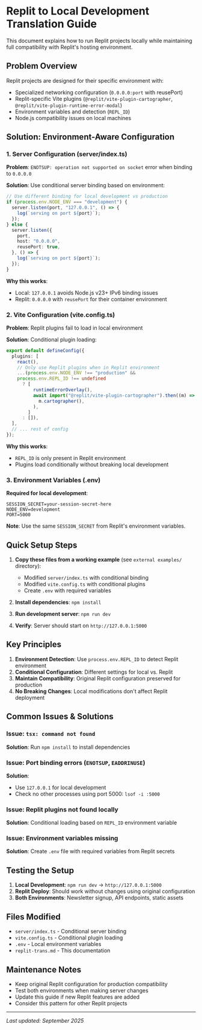 # Replit to Local Development Translation Guide

This document explains how to run Replit projects locally while maintaining full compatibility with Replit's hosting environment.

## Problem Overview

Replit projects are designed for their specific environment with:
- Specialized networking configuration (`0.0.0.0:port` with reusePort)
- Replit-specific Vite plugins (`@replit/vite-plugin-cartographer`, `@replit/vite-plugin-runtime-error-modal`)
- Environment variables and detection (`REPL_ID`)
- Node.js compatibility issues on local machines

## Solution: Environment-Aware Configuration

### 1. Server Configuration (server/index.ts)

**Problem**: `ENOTSUP: operation not supported on socket` error when binding to `0.0.0.0`

**Solution**: Use conditional server binding based on environment:

```typescript
// Use different binding for local development vs production
if (process.env.NODE_ENV === "development") {
  server.listen(port, "127.0.0.1", () => {
    log(`serving on port ${port}`);
  });
} else {
  server.listen({
    port,
    host: "0.0.0.0",
    reusePort: true,
  }, () => {
    log(`serving on port ${port}`);
  });
}
```

**Why this works**:
- Local: `127.0.0.1` avoids Node.js v23+ IPv6 binding issues
- Replit: `0.0.0.0` with `reusePort` for their container environment

### 2. Vite Configuration (vite.config.ts)

**Problem**: Replit plugins fail to load in local environment

**Solution**: Conditional plugin loading:

```typescript
export default defineConfig({
  plugins: [
    react(),
    // Only use Replit plugins when in Replit environment
    ...(process.env.NODE_ENV !== "production" &&
    process.env.REPL_ID !== undefined
      ? [
          runtimeErrorOverlay(),
          await import("@replit/vite-plugin-cartographer").then((m) =>
            m.cartographer(),
          ),
        ]
      : []),
  ],
  // ... rest of config
});
```

**Why this works**:
- `REPL_ID` is only present in Replit environment
- Plugins load conditionally without breaking local development

### 3. Environment Variables (.env)

**Required for local development**:

```env
SESSION_SECRET=your-session-secret-here
NODE_ENV=development
PORT=5000
```

**Note**: Use the same `SESSION_SECRET` from Replit's environment variables.

## Quick Setup Steps

1. **Copy these files from a working example** (see `external examples/` directory):
   - Modified `server/index.ts` with conditional binding
   - Modified `vite.config.ts` with conditional plugins
   - Create `.env` with required variables

2. **Install dependencies**: `npm install`

3. **Run development server**: `npm run dev`

4. **Verify**: Server should start on `http://127.0.0.1:5000`

## Key Principles

1. **Environment Detection**: Use `process.env.REPL_ID` to detect Replit environment
2. **Conditional Configuration**: Different settings for local vs. Replit
3. **Maintain Compatibility**: Original Replit configuration preserved for production
4. **No Breaking Changes**: Local modifications don't affect Replit deployment

## Common Issues & Solutions

### Issue: `tsx: command not found`
**Solution**: Run `npm install` to install dependencies

### Issue: Port binding errors (`ENOTSUP`, `EADDRINUSE`)
**Solution**: 
- Use `127.0.0.1` for local development
- Check no other processes using port 5000: `lsof -i :5000`

### Issue: Replit plugins not found locally
**Solution**: Conditional loading based on `REPL_ID` environment variable

### Issue: Environment variables missing
**Solution**: Create `.env` file with required variables from Replit secrets

## Testing the Setup

1. **Local Development**: `npm run dev` → `http://127.0.0.1:5000`
2. **Replit Deploy**: Should work without changes using original configuration
3. **Both Environments**: Newsletter signup, API endpoints, static assets

## Files Modified

- `server/index.ts` - Conditional server binding
- `vite.config.ts` - Conditional plugin loading  
- `.env` - Local environment variables
- `replit-trans.md` - This documentation

## Maintenance Notes

- Keep original Replit configuration for production compatibility
- Test both environments when making server changes
- Update this guide if new Replit features are added
- Consider this pattern for other Replit projects

---

*Last updated: September 2025*